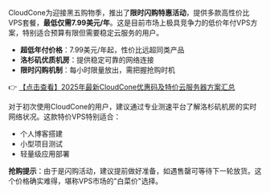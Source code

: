 
CloudCone为迎接黑五购物季，推出了**限时闪购特惠活动**，提供多款高性价比VPS套餐，**最低仅需7.99美元/年**。这是目前市场上极具竞争力的低价年付VPS方案，特别适合预算有限但需要稳定云服务的用户。


- **超低年付价格**：7.99美元/年起，性价比远超同类产品
- **洛杉矶优质机房**：提供稳定可靠的网络连接
- **限时闪购机制**：每小时限量放出，需把握抢购时机

👉 [【点击查看】2025年最新CloudCone优惠码及特价云服务器方案汇总](https://bit.ly/Cloudcone)


对于初次使用CloudCone的用户，建议通过专业测速平台了解洛杉矶机房的实时网络状况。这款特价VPS特别适合：

- 个人博客搭建
- 小型项目测试
- 轻量级应用部署

**抢购提示**：由于是闪购活动，建议提前做好准备，如遇售罄可等待下一轮放货。这个价格确实难得，堪称VPS市场的"白菜价"选择。
